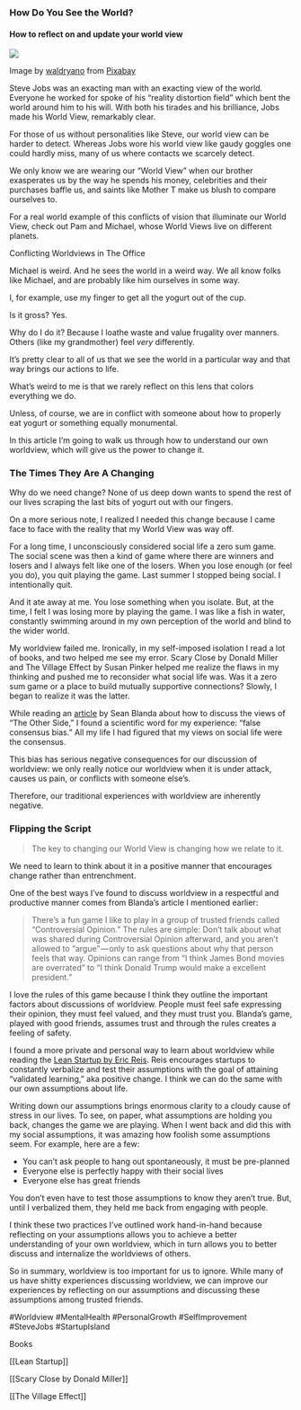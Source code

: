 ### How Do You See the World?

#### How to reflect on and update your world view

![](https://cdn-images-1.medium.com/max/1600/1*0tTpw09GKNaD3vkATeO79Q.jpeg)

Image by [waldryano](https://pixabay.com/users/waldryano-309781/?utm_source=link-attribution&utm_medium=referral&utm_campaign=image&utm_content=1249665) from [Pixabay](https://pixabay.com/?utm_source=link-attribution&utm_medium=referral&utm_campaign=image&utm_content=1249665)

Steve Jobs was an exacting man with an exacting view of the world. Everyone he worked for spoke of his “reality distortion field” which bent the world around him to his will. With both his tirades and his brilliance, Jobs made his World View, remarkably clear.

For those of us without personalities like Steve, our world view can be harder to detect. Whereas Jobs wore his world view like gaudy goggles one could hardly miss, many of us where contacts we scarcely detect.

We only know we are wearing our “World View” when our brother exasperates us by the way he spends his money, celebrities and their purchases baffle us, and saints like Mother T make us blush to compare ourselves to.

For a real world example of this conflicts of vision that illuminate our World View, check out Pam and Michael, whose World Views live on different planets.

Conflicting Worldviews in The Office

Michael is weird. And he sees the world in a weird way. We all know folks like Michael, and are probably like him ourselves in some way.

I, for example, use my finger to get all the yogurt out of the cup.

Is it gross? Yes.

Why do I do it? Because I loathe waste and value frugality over manners. Others (like my grandmother) feel _very_ differently.

It’s pretty clear to all of us that we see the world in a particular way and that way brings our actions to life.

What’s weird to me is that we rarely reflect on this lens that colors everything we do.

Unless, of course, we are in conflict with someone about how to properly eat yogurt or something equally monumental.

In this article I’m going to walk us through how to understand our own worldview, which will give us the power to change it.

### The Times They Are A Changing

Why do we need change? None of us deep down wants to spend the rest of our lives scraping the last bits of yogurt out with our fingers.

On a more serious note, I realized I needed this change because I came face to face with the reality that my World View was way off.

For a long time, I unconsciously considered social life a zero sum game. The social scene was then a kind of game where there are winners and losers and I always felt like one of the losers. When you lose enough (or feel you do), you quit playing the game. Last summer I stopped being social. I intentionally quit.

And it ate away at me. You lose something when you isolate. But, at the time, I felt I was losing more by playing the game. I was like a fish in water, constantly swimming around in my own perception of the world and blind to the wider world.

My worldview failed me. Ironically, in my self-imposed isolation I read a lot of books, and two helped me see my error. Scary Close by Donald Miller and The Village Effect by Susan Pinker helped me realize the flaws in my thinking and pushed me to reconsider what social life was. Was it a zero sum game or a place to build mutually supportive connections? Slowly, I began to realize it was the latter.

While reading an [article](https://medium.com/@SeanBlanda/the-other-side-is-not-dumb-2670c1294063) by Sean Blanda about how to discuss the views of “The Other Side,” I found a scientific word for my experience: “false consensus bias.” All my life I had figured that my views on social life were the consensus.

This bias has serious negative consequences for our discussion of worldview: we only really notice our worldview when it is under attack, causes us pain, or conflicts with someone else’s.

Therefore, our traditional experiences with worldview are inherently negative.

### Flipping the Script

> The key to changing our World View is changing how we relate to it.

We need to learn to think about it in a positive manner that encourages change rather than entrenchment.

One of the best ways I’ve found to discuss worldview in a respectful and productive manner comes from Blanda’s article I mentioned earlier:

> There’s a fun game I like to play in a group of trusted friends called “Controversial Opinion.” The rules are simple: Don’t talk about what was shared during Controversial Opinion afterward, and you aren’t allowed to “argue” — only to ask questions about why that person feels that way. Opinions can range from “I think James Bond movies are overrated” to “I think Donald Trump would make a excellent president.”

I love the rules of this game because I think they outline the important factors about discussions of worldview. People must feel safe expressing their opinion, they must feel valued, and they must trust you. Blanda’s game, played with good friends, assumes trust and through the rules creates a feeling of safety.

I found a more private and personal way to learn about worldview while reading the [Lean Startup by Eric Reis](https://www.amazon.com/Lean-Startup-Entrepreneurs-Continuous-Innovation/dp/0307887898). Reis encourages startups to constantly verbalize and test their assumptions with the goal of attaining “validated learning,” aka positive change. I think we can do the same with our own assumptions about life.

Writing down our assumptions brings enormous clarity to a cloudy cause of stress in our lives. To see, on paper, what assumptions are holding you back, changes the game we are playing. When I went back and did this with my social assumptions, it was amazing how foolish some assumptions seem. For example, here are a few:

-   You can’t ask people to hang out spontaneously, it must be pre-planned
-   Everyone else is perfectly happy with their social lives
-   Everyone else has great friends

You don’t even have to test those assumptions to know they aren’t true. But, until I verbalized them, they held me back from engaging with people.

I think these two practices I’ve outlined work hand-in-hand because reflecting on your assumptions allows you to achieve a better understanding of your own worldview, which in turn allows you to better discuss and internalize the worldviews of others.

So in summary, worldview is too important for us to ignore. While many of us have shitty experiences discussing worldview, we can improve our experiences by reflecting on our assumptions and discussing these assumptions among trusted friends.

#Worldview #MentalHealth #PersonalGrowth #SelfImprovement #SteveJobs #StartupIsland 

Books

[[Lean Startup]]

[[Scary Close by Donald Miller]]

[[The Village Effect]]


